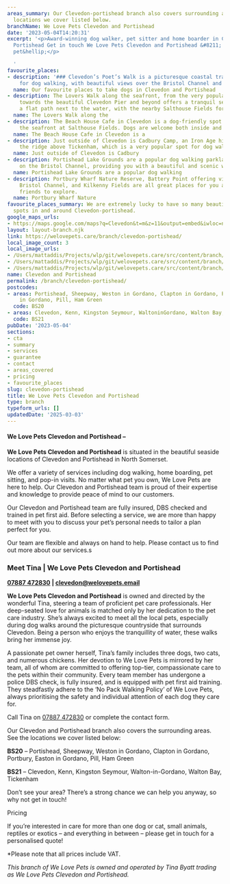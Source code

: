 ```yaml
---
areas_summary: Our Clevedon-portishead branch also covers surrounding areas. See the
  locations we cover listed below.
branchName: We Love Pets Clevedon and Portishead
date: '2023-05-04T14:20:31'
excerpt: '<p>Award-winning dog walker, pet sitter and home boarder in Clevedon and
  Portishead Get in touch We Love Pets Clevedon and Portishead &#8211;  Dog walker,
  pet&hellip;</p>

  '
favourite_places:
- description: '### Clevedon’s Poet’s Walk is a picturesque coastal trail popular
    for dog walking, with beautiful views over the Bristol Channel and easy terrain.'
  name: Our favourite places to take dogs in Clevedon and Portishead
- description: The Lovers Walk along the seafront, from the very popular Marine Lake,
    towards the beautiful Clevedon Pier and beyond offers a tranquil setting with
    a flat path next to the water, with the nearby Salthouse Fields for dogs to play.
  name: The Lovers Walk along the
- description: The Beach House Cafe in Clevedon is a dog-friendly spot located on
    the seafront at Salthouse Fields. Dogs are welcome both inside and outside.
  name: The Beach House Cafe in Clevedon is a
- description: Just outside of Clevedon is Cadbury Camp, an Iron Age hill fort on
    the ridge above Tickenham, which is a very popular spot for dog walkers.
  name: Just outside of Clevedon is Cadbury
- description: Portishead Lake Grounds are a popular dog walking parkland, sitting
    on the Bristol Channel, providing you with a beautiful and scenic walk.
  name: Portishead Lake Grounds are a popular dog walking
- description: Portbury Wharf Nature Reserve, Battery Point offering views of the
    Bristol Channel, and Kilkenny Fields are all great places for you and your furry
    friends to explore.
  name: Portbury Wharf Nature
favourite_places_summary: We are extremely lucky to have so many beautiful dog walking
  spots in and around Clevedon-portishead.
google_maps_urls:
- https://maps.google.com/maps?q=Clevedon&t=m&z=11&output=embed&iwloc=near
layout: layout-branch.njk
link: https://welovepets.care/branch/clevedon-portishead/
local_image_count: 3
local_image_urls:
- /Users/mattaddis/Projects/wlp/git/welovepets.care/src/content/branch/images/clevedon-portishead/Tina-Clevedon-scaled.jpg
- /Users/mattaddis/Projects/wlp/git/welovepets.care/src/content/branch/images/clevedon-portishead/4-1-min-1024x683.jpg
- /Users/mattaddis/Projects/wlp/git/welovepets.care/src/content/branch/images/clevedon-portishead/Tina-Clevedon-2-scaled.jpg
name: Clevedon and Portishead
permalink: /branch/clevedon-portishead/
postcodes:
- areas: Portishead, Sheepway, Weston in Gordano, Clapton in Gordano, Portbury, Easton
    in Gordano, Pill, Ham Green
  code: BS20
- areas: Clevedon, Kenn, Kingston Seymour, WaltoninGordano, Walton Bay, Tickenham
  code: BS21
pubDate: '2023-05-04'
sections:
- cta
- summary
- services
- guarantee
- contact
- areas_covered
- pricing
- favourite_places
slug: clevedon-portishead
title: We Love Pets Clevedon and Portishead
type: branch
typeform_urls: []
updatedDate: '2025-03-03'
---
```


#### **We Love Pets Clevedon and Portishead –**

**We Love Pets Clevedon and Portishead** is situated in the beautiful seaside locations of Clevedon and Portishead in North Somerset.

We offer a variety of services including dog walking, home boarding, pet sitting, and pop-in visits. No matter what pet you own, We Love Pets are here to help. Our Clevedon and Portishead team is proud of their expertise and knowledge to provide peace of mind to our customers.

Our Clevedon and Portishead team are fully insured, DBS checked and trained in pet first aid. Before selecting a service, we are more than happy to meet with you to discuss your pet’s personal needs to tailor a plan perfect for you.

Our team are flexible and always on hand to help. Please contact us to find out more about our services.s

### **Meet Tina | We Love Pets Clevedon and Portishead**

**[07887 472830](tel:07887472830) | [clevedon@welovepets.email](mailto:clevedon@welovepets.email)**

**We Love Pets Clevedon and Portishead** is owned and directed by the wonderful Tina, steering a team of proficient pet care professionals. Her deep-seated love for animals is matched only by her dedication to the pet care industry. She’s always excited to meet all the local pets, especially during dog walks around the picturesque countryside that surrounds Clevedon. Being a person who enjoys the tranquillity of water, these walks bring her immense joy.

A passionate pet owner herself, Tina’s family includes three dogs, two cats, and numerous chickens. Her devotion to We Love Pets is mirrored by her team, all of whom are committed to offering top-tier, compassionate care to the pets within their community. Every team member has undergone a police DBS check, is fully insured, and is equipped with pet first aid training. They steadfastly adhere to the ‘No Pack Walking Policy’ of We Love Pets, always prioritising the safety and individual attention of each dog they care for.

Call Tina on [07887 472830](tel:07887472830) or complete the contact form.

Our Clevedon and Portishead branch also covers the surrounding areas. See the locations we cover listed below:

**BS20** – Portishead, Sheepway, Weston in Gordano, Clapton in Gordano, Portbury, Easton in Gordano, Pill, Ham Green

**BS21** – Clevedon, Kenn, Kingston Seymour, Walton-in-Gordano, Walton Bay, Tickenham

Don’t see your area? There’s a strong chance we can help you anyway, so why not get in touch!

Pricing

If you’re interested in care for more than one dog or cat, small animals, reptiles or exotics – and everything in between – please get in touch for a personalised quote!

\*Please note that all prices include VAT.

*This branch of We Love Pets is owned and operated by Tina Byatt trading as We Love Pets Clevedon and Portishead.*

